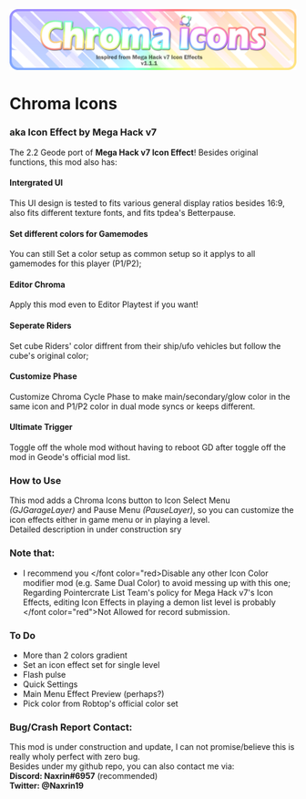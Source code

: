 ![Image](https://github.com/Naxrin/Chroma-Icons/blob/main/resources/title.png)  
# Chroma Icons
### aka Icon Effect by Mega Hack v7 
The 2.2 Geode port of **Mega Hack v7 Icon Effect**!
Besides original functions, this mod also has:  
#### Intergrated UI
This UI design is tested to fits various general display ratios besides 16:9, also fits different texture fonts, and fits tpdea's Betterpause.  
#### Set different colors for Gamemodes
You can still Set a color setup as common setup so it applys to all gamemodes for this player (P1/P2);
#### Editor Chroma
Apply this mod even to Editor Playtest if you want!
#### Seperate Riders
Set cube Riders' color diffrent from their ship/ufo vehicles but follow the cube's original color;
#### Customize Phase
Customize Chroma Cycle Phase to make main/secondary/glow color in the same icon and P1/P2 color in dual mode syncs or keeps different.
#### Ultimate Trigger
Toggle off the whole mod without having to reboot GD after toggle off the mod in Geode's official mod list.

### How to Use
This mod adds a Chroma Icons button to Icon Select Menu *(GJGarageLayer)* and Pause Menu *(PauseLayer)*, so you can customize the icon effects either in game menu or in playing a level.  
Detailed description in under construction sry  

### Note that:
- I recommend you </font color="red>Disable</font> any other Icon Color modifier mod (e.g. Same Dual Color) to avoid messing up with this one;
Regarding Pointercrate List Team's policy for Mega Hack v7's Icon Effects, editing Icon Effects in playing a demon list level is probably </font color="red">Not Allowed</font> for record submission.   

### To Do
- More than 2 colors gradient
- Set an icon effect set for single level
- Flash pulse
- Quick Settings
- Main Menu Effect Preview (perhaps?)
- Pick color from Robtop's official color set

### Bug/Crash Report Contact:
This mod is under construction and update, I can not promise/believe this is really wholy perfect with zero bug.  
Besides under my github repo, you can also contact me via:  
**Discord: Naxrin#6957** (recommended)  
**Twitter: @Naxrin19**
